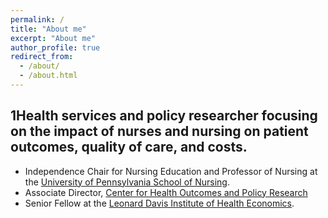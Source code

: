 ```yaml
---
permalink: /
title: "About me"
excerpt: "About me"
author_profile: true
redirect_from: 
  - /about/
  - /about.html
---
```

1Health services and policy researcher focusing on the impact of nurses and nursing on patient outcomes, quality of care, and costs. 
------
* Independence Chair for Nursing Education and Professor of Nursing at the [University of Pennsylvania School of Nursing](https://www.nursing.upenn.edu/). 
* Associate Director, [Center for Health Outcomes and Policy Research](https://www.nursing.upenn.edu/chopr/)
* Senior Fellow at the [Leonard Davis Institute of Health Economics](https://ldi.upenn.edu/expert/matthew-d-mchugh-phd-jd-mph). 
